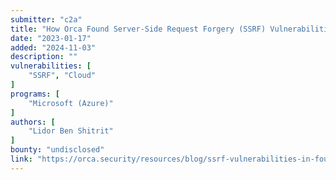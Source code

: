 ```yaml
---
submitter: "c2a"
title: "How Orca Found Server-Side Request Forgery (SSRF) Vulnerabilities in Four Different Azure Services"
date: "2023-01-17"
added: "2024-11-03"
description: ""
vulnerabilities: [
    "SSRF", "Cloud"
]
programs: [
    "Microsoft (Azure)"
]
authors: [
    "Lidor Ben Shitrit"
]
bounty: "undisclosed"
link: "https://orca.security/resources/blog/ssrf-vulnerabilities-in-four-azure-services/"
---
```




